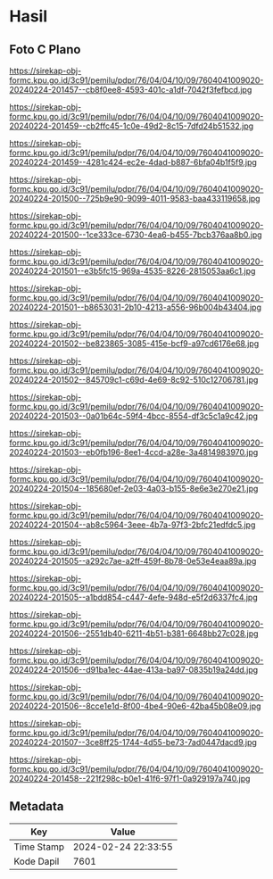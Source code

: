 # Hasil

## Foto C Plano

https://sirekap-obj-formc.kpu.go.id/3c91/pemilu/pdpr/76/04/04/10/09/7604041009020-20240224-201457--cb8f0ee8-4593-401c-a1df-7042f3fefbcd.jpg

https://sirekap-obj-formc.kpu.go.id/3c91/pemilu/pdpr/76/04/04/10/09/7604041009020-20240224-201459--cb2ffc45-1c0e-49d2-8c15-7dfd24b51532.jpg

https://sirekap-obj-formc.kpu.go.id/3c91/pemilu/pdpr/76/04/04/10/09/7604041009020-20240224-201459--4281c424-ec2e-4dad-b887-6bfa04b1f5f9.jpg

https://sirekap-obj-formc.kpu.go.id/3c91/pemilu/pdpr/76/04/04/10/09/7604041009020-20240224-201500--725b9e90-9099-4011-9583-baa433119658.jpg

https://sirekap-obj-formc.kpu.go.id/3c91/pemilu/pdpr/76/04/04/10/09/7604041009020-20240224-201500--1ce333ce-6730-4ea6-b455-7bcb376aa8b0.jpg

https://sirekap-obj-formc.kpu.go.id/3c91/pemilu/pdpr/76/04/04/10/09/7604041009020-20240224-201501--e3b5fc15-969a-4535-8226-2815053aa6c1.jpg

https://sirekap-obj-formc.kpu.go.id/3c91/pemilu/pdpr/76/04/04/10/09/7604041009020-20240224-201501--b8653031-2b10-4213-a556-96b004b43404.jpg

https://sirekap-obj-formc.kpu.go.id/3c91/pemilu/pdpr/76/04/04/10/09/7604041009020-20240224-201502--be823865-3085-415e-bcf9-a97cd6176e68.jpg

https://sirekap-obj-formc.kpu.go.id/3c91/pemilu/pdpr/76/04/04/10/09/7604041009020-20240224-201502--845709c1-c69d-4e69-8c92-510c12706781.jpg

https://sirekap-obj-formc.kpu.go.id/3c91/pemilu/pdpr/76/04/04/10/09/7604041009020-20240224-201503--0a01b64c-59f4-4bcc-8554-df3c5c1a9c42.jpg

https://sirekap-obj-formc.kpu.go.id/3c91/pemilu/pdpr/76/04/04/10/09/7604041009020-20240224-201503--eb0fb196-8ee1-4ccd-a28e-3a4814983970.jpg

https://sirekap-obj-formc.kpu.go.id/3c91/pemilu/pdpr/76/04/04/10/09/7604041009020-20240224-201504--185680ef-2e03-4a03-b155-8e6e3e270e21.jpg

https://sirekap-obj-formc.kpu.go.id/3c91/pemilu/pdpr/76/04/04/10/09/7604041009020-20240224-201504--ab8c5964-3eee-4b7a-97f3-2bfc21edfdc5.jpg

https://sirekap-obj-formc.kpu.go.id/3c91/pemilu/pdpr/76/04/04/10/09/7604041009020-20240224-201505--a292c7ae-a2ff-459f-8b78-0e53e4eaa89a.jpg

https://sirekap-obj-formc.kpu.go.id/3c91/pemilu/pdpr/76/04/04/10/09/7604041009020-20240224-201505--a1bdd854-c447-4efe-948d-e5f2d6337fc4.jpg

https://sirekap-obj-formc.kpu.go.id/3c91/pemilu/pdpr/76/04/04/10/09/7604041009020-20240224-201506--2551db40-6211-4b51-b381-6648bb27c028.jpg

https://sirekap-obj-formc.kpu.go.id/3c91/pemilu/pdpr/76/04/04/10/09/7604041009020-20240224-201506--d91ba1ec-44ae-413a-ba97-0835b19a24dd.jpg

https://sirekap-obj-formc.kpu.go.id/3c91/pemilu/pdpr/76/04/04/10/09/7604041009020-20240224-201506--8cce1e1d-8f00-4be4-90e6-42ba45b08e09.jpg

https://sirekap-obj-formc.kpu.go.id/3c91/pemilu/pdpr/76/04/04/10/09/7604041009020-20240224-201507--3ce8ff25-1744-4d55-be73-7ad0447dacd9.jpg

https://sirekap-obj-formc.kpu.go.id/3c91/pemilu/pdpr/76/04/04/10/09/7604041009020-20240224-201458--221f298c-b0e1-41f6-97f1-0a929197a740.jpg


## Metadata

| Key        | Value               |
| ---------- | ------------------- |
| Time Stamp | 2024-02-24 22:33:55 |
| Kode Dapil | 7601                |



